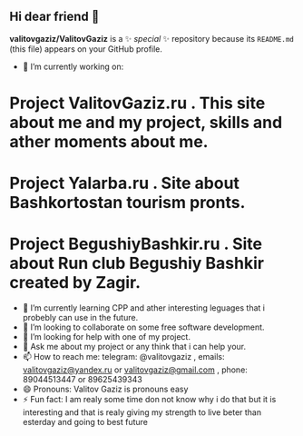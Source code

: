 ## Hi dear friend 👋
**valitovgaziz/ValitovGaziz** is a ✨ _special_ ✨ repository because its `README.md` (this file) appears on your GitHub profile.
- 🔭 I’m currently working on:
# Project ValitovGaziz.ru . This site about me and my project, skills and ather moments about me.
# Project Yalarba.ru . Site about Bashkortostan tourism pronts.
# Project BegushiyBashkir.ru . Site about Run club Begushiy Bashkir created by Zagir.
- 🌱 I’m currently learning CPP and ather interesting leguages that i probebly can use in the future.
- 👯 I’m looking to collaborate on some free software development.
- 🤔 I’m looking for help with one of my project.
- 💬 Ask me about my project or any think that i can help your.
- 📫 How to reach me: telegram: @valitovgaziz , emails: valitovgaziz@yandex.ru or valitovgaziz@gmail.com , phone: 89044513447 or 89625439343
- 😄 Pronouns: Valitov Gaziz is pronouns easy
- ⚡ Fun fact: I am realy some time don not know why i do that but it is interesting and that is realy giving my strength to live beter than esterday and going to best future

